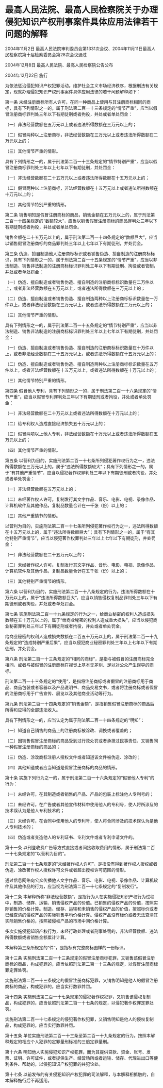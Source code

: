 # 最高人民法院、最高人民检察院关于办理侵犯知识产权刑事案件具体应用法律若干问题的解释

2004年11月2日 最高人民法院审判委员会第1331次会议、2004年11月11日最高人民检察院第十届检察委员会第28次会议通过

2004年12月8日 最高人民法院、最高人民检察院公告公布

2004年12月22日 施行

为依法惩治侵犯知识产权犯罪活动，维护社会主义市场经济秩序，根据刑法有关规定，现就办理侵犯知识产权刑事案件具体应用法律的若干问题解释如下：

第一条 未经注册商标所有人许可，在同一种商品上使用与其注册商标相同的商标，具有下列情形之一的，属于刑法第二百一十三条规定的“情节严重”，应当以假冒注册商标罪判处三年以下有期徒刑或者拘役，并处或者单处罚金：

（一）非法经营数额在五万元以上或者违法所得数额在三万元以上的；

（二）假冒两种以上注册商标，非法经营数额在三万元以上或者违法所得数额在二万元以上的；

（三）其他情节严重的情形。

具有下列情形之一的，属于刑法第二百一十三条规定的“情节特别严重”，应当以假冒注册商标罪判处三年以上七年以下有期徒刑，并处罚金：

（一）非法经营数额在二十五万元以上或者违法所得数额在十五万元以上的；

（二）假冒两种以上注册商标，非法经营数额在十五万元以上或者违法所得数额在十万元以上的；

（三）其他情节特别严重的情形。

第二条 销售明知是假冒注册商标的商品，销售金额在五万元以上的，属于刑法第二百一十四条规定的“数额较大”，应当以销售假冒注册商标的商品罪判处三年以下有期徒刑或者拘役，并处或者单处罚金。

销售金额在二十五万元以上的，属于刑法第二百一十四条规定的“数额巨大”，应当以销售假冒注册商标的商品罪判处三年以上七年以下有期徒刑，并处罚金。

第三条 伪造、擅自制造他人注册商标标识或者销售伪造、擅自制造的注册商标标识，具有下列情形之一的，属于刑法第二百一十五条规定的“情节严重”，应当以非法制造、销售非法制造的注册商标标识罪判处三年以下有期徒刑、拘役或者管制，并处或者单处罚金：

（一）伪造、擅自制造或者销售伪造、擅自制造的注册商标标识数量在二万件以上，或者非法经营数额在五万元以上，或者违法所得数额在三万元以上的；

（二）伪造、擅自制造或者销售伪造、擅自制造两种以上注册商标标识数量在一万件以上，或者非法经营数额在三万元以上，或者违法所得数额在二万元以上的；

（三）其他情节严重的情形。

具有下列情形之一的，属于刑法第二百一十五条规定的“情节特别严重”，应当以非法制造、销售非法制造的注册商标标识罪判处三年以上七年以下有期徒刑，并处罚金：

（一）伪造、擅自制造或者销售伪造、擅自制造的注册商标标识数量在十万件以上，或者非法经营数额在二十五万元以上，或者违法所得数额在十五万元以上的；

（二）伪造、擅自制造或者销售伪造、擅自制造两种以上注册商标标识数量在五万件以上，或者非法经营数额在十五万元以上，或者违法所得数额在十万元以上的；

（三）其他情节特别严重的情形。

第四条 假冒他人专利，具有下列情形之一的，属于刑法第二百一十六条规定的“情节严重”，应当以假冒专利罪判处三年以下有期徒刑或者拘役，并处或者单处罚金：

（一）非法经营数额在二十万元以上或者违法所得数额在十万元以上的；

（二）给专利权人造成直接经济损失五十万元以上的；

（三）假冒两项以上他人专利，非法经营数额在十万元以上或者违法所得数额在五万元以上的；

（四）其他情节严重的情形。

第五条 以营利为目的，实施刑法第二百一十七条所列侵犯著作权行为之一，违法所得数额在三万元以上的，属于“违法所得数额较大”；具有下列情形之一的，属于“有其他严重情节”，应当以侵犯著作权罪判处三年以下有期徒刑或者拘役，并处或者单处罚金：

（一）非法经营数额在五万元以上的；

（二）未经著作权人许可，复制发行其文字作品、音乐、电影、电视、录像作品、计算机软件及其他作品，复制品数量合计在一千张（份）以上的；

（三）其他严重情节的情形。

以营利为目的，实施刑法第二百一十七条所列侵犯著作权行为之一，违法所得数额在十五万元以上的，属于“违法所得数额巨大”；具有下列情形之一的，属于“有其他特别严重情节”，应当以侵犯著作权罪判处三年以上七年以下有期徒刑，并处罚金：

（一）非法经营数额在二十五万元以上的；

（二）未经著作权人许可，复制发行其文字作品、音乐、电影、电视、录像作品、计算机软件及其他作品，复制品数量合计在五千张（份）以上的；

（三）其他特别严重情节的情形。

第六条 以营利为目的，实施刑法第二百一十八条规定的行为，违法所得数额在十万元以上的，属于“违法所得数额巨大”，应当以销售侵权复制品罪判处三年以下有期徒刑或者拘役，并处或者单处罚金。

第七条 实施刑法第二百一十九条规定的行为之一，给商业秘密的权利人造成损失数额在五十万元以上的，属于“给商业秘密的权利人造成重大损失”，应当以侵犯商业秘密罪判处三年以下有期徒刑或者拘役，并处或者单处罚金。

给商业秘密的权利人造成损失数额在二百五十万元以上的，属于刑法第二百一十九条规定的“造成特别严重后果”，应当以侵犯商业秘密罪判处三年以上七年以下有期徒刑，并处罚金。

第八条 刑法第二百一十三条规定的“相同的商标”，是指与被假冒的注册商标完全相同，或者与被假冒的注册商标在视觉上基本无差别、足以对公众产生误导的商标。

刑法第二百一十三条规定的“使用”，是指将注册商标或者假冒的注册商标用于商品、商品包装或者容器以及产品说明书、商品交易文书，或者将注册商标或者假冒的注册商标用于广告宣传、展览以及其他商业活动等行为。

第九条 刑法第二百一十四条规定的“销售金额”，是指销售假冒注册商标的商品后所得和应得的全部违法收入。

具有下列情形之一的，应当认定为属于刑法第二百一十四条规定的“明知”：

（一）知道自己销售的商品上的注册商标被涂改、调换或者覆盖的；

（二）因销售假冒注册商标的商品受到过行政处罚或者承担过民事责任、又销售同一种假冒注册商标的商品的；

（三）伪造、涂改商标注册人授权文件或者知道该文件被伪造、涂改的；

（四）其他知道或者应当知道是假冒注册商标的商品的情形。

第十条 实施下列行为之一的，属于刑法第二百一十六条规定的“假冒他人专利”的行为：

（一）未经许可，在其制造或者销售的产品、产品的包装上标注他人专利号的；

（二）未经许可，在广告或者其他宣传材料中使用他人的专利号，使人将所涉及的技术误认为是他人专利技术的；

（三）未经许可，在合同中使用他人的专利号，使人将合同涉及的技术误认为是他人专利技术的；

（四）伪造或者变造他人的专利证书、专利文件或者专利申请文件的。

第十一条 以刊登收费广告等方式直接或者间接收取费用的情形，属于刑法第二百一十七条规定的“以营利为目的”。

刑法第二百一十七条规定的“未经著作权人许可”，是指没有得到著作权人授权或者伪造、涂改著作权人授权许可文件或者超出授权许可范围的情形。

通过信息网络向公众传播他人文字作品、音乐、电影、电视、录像作品、计算机软件及其他作品的行为，应当视为刑法第二百一十七条规定的“复制发行”。

第十二条 本解释所称“非法经营数额”，是指行为人在实施侵犯知识产权行为过程中，制造、储存、运输、销售侵权产品的价值。已销售的侵权产品的价值，按照实际销售的价格计算。制造、储存、运输和未销售的侵权产品的价值，按照标价或者已经查清的侵权产品的实际销售平均价格计算。侵权产品没有标价或者无法查清其实际销售价格的，按照被侵权产品的市场中间价格计算。

多次实施侵犯知识产权行为，未经行政处理或者刑事处罚的，非法经营数额、违法所得数额或者销售金额累计计算。

本解释第三条所规定的“件”，是指标有完整商标图样的一份标识。

第十三条 实施刑法第二百一十三条规定的假冒注册商标犯罪，又销售该假冒注册商标的商品，构成犯罪的，应当依照刑法第二百一十三条的规定，以假冒注册商标罪定罪处罚。

实施刑法第二百一十三条规定的假冒注册商标犯罪，又销售明知是他人的假冒注册商标的商品，构成犯罪的，应当实行数罪并罚。

第十四条 实施刑法第二百一十七条规定的侵犯著作权犯罪，又销售该侵权复制品，构成犯罪的，应当依照刑法第二百一十七条的规定，以侵犯著作权罪定罪处罚。

实施刑法第二百一十七条规定的侵犯著作权犯罪，又销售明知是他人的侵权复制品，构成犯罪的，应当实行数罪并罚。

第十五条 单位实施刑法第二百一十三条至第二百一十九条规定的行为，按照本解释规定的相应个人犯罪的定罪量刑标准的三倍定罪量刑。

第十六条 明知他人实施侵犯知识产权犯罪，而为其提供贷款、资金、账号、发票、证明、许可证件，或者提供生产、经营场所或者运输、储存、代理进出口等便利条件、帮助的，以侵犯知识产权犯罪的共犯论处。

第十七条 以前发布的有关侵犯知识产权犯罪的司法解释，与本解释相抵触的，自本解释施行后不再适用。
